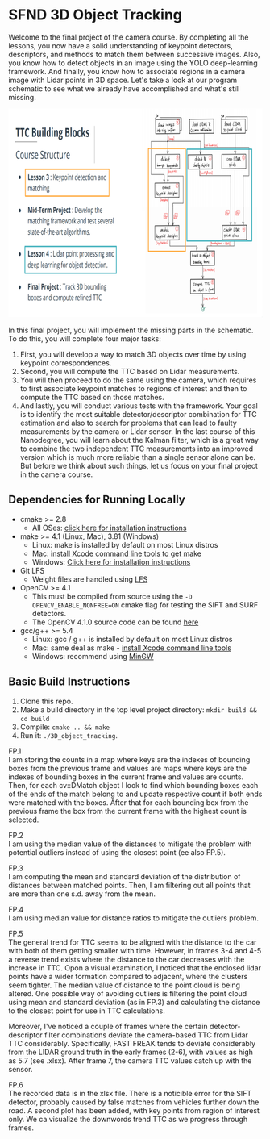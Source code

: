 # SFND 3D Object Tracking

Welcome to the final project of the camera course. By completing all the lessons, you now have a solid understanding of keypoint detectors, descriptors, and methods to match them between successive images. Also, you know how to detect objects in an image using the YOLO deep-learning framework. And finally, you know how to associate regions in a camera image with Lidar points in 3D space. Let's take a look at our program schematic to see what we already have accomplished and what's still missing.

<img src="images/course_code_structure.png" width="779" height="414" />

In this final project, you will implement the missing parts in the schematic. To do this, you will complete four major tasks: 
1. First, you will develop a way to match 3D objects over time by using keypoint correspondences. 
2. Second, you will compute the TTC based on Lidar measurements. 
3. You will then proceed to do the same using the camera, which requires to first associate keypoint matches to regions of interest and then to compute the TTC based on those matches. 
4. And lastly, you will conduct various tests with the framework. Your goal is to identify the most suitable detector/descriptor combination for TTC estimation and also to search for problems that can lead to faulty measurements by the camera or Lidar sensor. In the last course of this Nanodegree, you will learn about the Kalman filter, which is a great way to combine the two independent TTC measurements into an improved version which is much more reliable than a single sensor alone can be. But before we think about such things, let us focus on your final project in the camera course. 

## Dependencies for Running Locally
* cmake >= 2.8
  * All OSes: [click here for installation instructions](https://cmake.org/install/)
* make >= 4.1 (Linux, Mac), 3.81 (Windows)
  * Linux: make is installed by default on most Linux distros
  * Mac: [install Xcode command line tools to get make](https://developer.apple.com/xcode/features/)
  * Windows: [Click here for installation instructions](http://gnuwin32.sourceforge.net/packages/make.htm)
* Git LFS
  * Weight files are handled using [LFS](https://git-lfs.github.com/)
* OpenCV >= 4.1
  * This must be compiled from source using the `-D OPENCV_ENABLE_NONFREE=ON` cmake flag for testing the SIFT and SURF detectors.
  * The OpenCV 4.1.0 source code can be found [here](https://github.com/opencv/opencv/tree/4.1.0)
* gcc/g++ >= 5.4
  * Linux: gcc / g++ is installed by default on most Linux distros
  * Mac: same deal as make - [install Xcode command line tools](https://developer.apple.com/xcode/features/)
  * Windows: recommend using [MinGW](http://www.mingw.org/)

## Basic Build Instructions

1. Clone this repo.
2. Make a build directory in the top level project directory: `mkdir build && cd build`
3. Compile: `cmake .. && make`
4. Run it: `./3D_object_tracking`.

FP.1  
I am storing the counts in a map where keys are the indexes of bounding boxes from the previous frame and values are maps where keys are the indexes of bounding boxes in the current frame and values are counts. Then, for each cv::DMatch object I look to find which bounding boxes each of the ends of the match belong to and update respective count if both ends were matched with the boxes. After that for each bounding box from the previous frame the box from the current frame with the highest count is selected.

FP.2  
I am using the median value of the distances to mitigate the problem with potential outliers instead of using the closest point (ee also FP.5).

FP.3  
I am computing the mean and standard deviation of the distribution of distances between matched points. Then, I am filtering out all points that are more than one s.d. away from the mean.

FP.4  
I am using median value for distance ratios to mitigate the outliers problem.

FP.5  
The general trend for TTC seems to be aligned with the distance to the car with both of them getting smaller with time. However, in frames 3-4 and 4-5 a reverse trend exists where the distance to the car decreases with the increase in TTC. Opon a visual examination, I noticed that the enclosed lidar points have a wider formation compared to adjacent, where the clusters seem tighter. The median value of distance to the point cloud is being altered. One possible way of avoiding outliers is filtering the point cloud using mean and standard deviation (as in FP.3) and calculating the distance to the closest point for use in TTC calculations.

Moreover, I've noticed a couple of frames where the certain detector-descriptor filter combinations deviate the camera-based TTC from Lidar TTC considerably. Specifically, FAST FREAK tends to deviate considerably from the LIDAR ground truth in the early frames (2-6), with values as high as 5.7 (see .xlsx). After frame 7, the camera TTC values catch up with the sensor.


FP.6  
The recorded data is in the xlsx file. There is a noticible error for the SIFT detector, probably caused by false matches from vehicles further down the road. A second plot has been added, with key points from region of interest only. We ca visualize the downwords trend TTC as we progress through frames.
